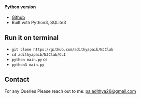 #### Python version

- [Github](https://github.com/adithyapaib/NJClab/tree/main/CLI)
- Built with Python3, SQLite3
## Run it on terminal
- `git clone https://github.com/adithyapaib/NJClab`
- `cd adithyapaib/NJClab/CLI`
- `python main.py`
or
- `python3 main.py`

## Contact
For any Queries Please reach out to me: [paiadithya26@gmail.com
](mailto:paiadithya26@gmail.com)
